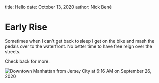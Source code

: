 title: Hello
date: October 13, 2020
author: Nick Bené

# Early Rise

Sometimes when I can't get back to sleep I get on the bike and mash the pedals over to the waterfront. No better time to have free reign over the streets.

Check back for more.

![Downtown Manhattan from Jersey City at 6:16 AM on September 26, 2020][sunset_pic]

[sunset_pic]: {static}/images/nyc_sunrise_20200925-061636.jpg
